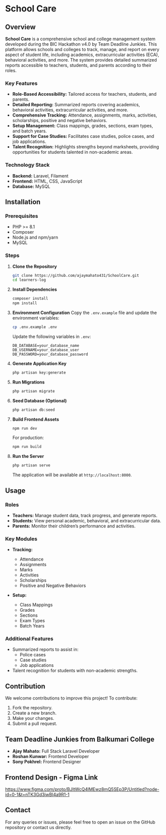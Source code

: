 # School Care

## Overview

**School Care** is a comprehensive school and college management system developed during the BIC Hackathon v4.0 by Team Deadline Junkies. This platform allows schools and colleges to track, manage, and report on every aspect of student life, including academics, extracurricular activities (ECA), behavioral activities, and more. The system provides detailed summarized reports accessible to teachers, students, and parents according to their roles.

### Key Features

-   **Role-Based Accessibility:** Tailored access for teachers, students, and parents.
-   **Detailed Reporting:** Summarized reports covering academics, behavioral activities, extracurricular activities, and more.
-   **Comprehensive Tracking:** Attendance, assignments, marks, activities, scholarships, positive and negative behaviors.
-   **Setup Management:** Class mappings, grades, sections, exam types, and batch years.
-   **Support for Case Studies:** Facilitates case studies, police cases, and job applications.
-   **Talent Recognition:** Highlights strengths beyond marksheets, providing opportunities for students talented in non-academic areas.

### Technology Stack

-   **Backend:** Laravel, Filament
-   **Frontend:** HTML, CSS, JavaScript
-   **Database:** MySQL

## Installation

### Prerequisites

-   PHP >= 8.1
-   Composer
-   Node.js and npm/yarn
-   MySQL

### Steps

1. **Clone the Repository**

    ```bash
    git clone https://github.com/ajaymahato431/SchoolCare.git
    cd learners-log
    ```

2. **Install Dependencies**

    ```bash
    composer install
    npm install
    ```

3. **Environment Configuration**
   Copy the `.env.example` file and update the environment variables:

    ```bash
    cp .env.example .env
    ```

    Update the following variables in `.env`:

    ```env
    DB_DATABASE=your_database_name
    DB_USERNAME=your_database_user
    DB_PASSWORD=your_database_password
    ```

4. **Generate Application Key**

    ```bash
    php artisan key:generate
    ```

5. **Run Migrations**

    ```bash
    php artisan migrate
    ```

6. **Seed Database (Optional)**

    ```bash
    php artisan db:seed
    ```

7. **Build Frontend Assets**

    ```bash
    npm run dev
    ```

    For production:

    ```bash
    npm run build
    ```

8. **Run the Server**
    ```bash
    php artisan serve
    ```
    The application will be available at `http://localhost:8000`.

## Usage

### Roles

-   **Teachers:** Manage student data, track progress, and generate reports.
-   **Students:** View personal academic, behavioral, and extracurricular data.
-   **Parents:** Monitor their children’s performance and activities.

### Key Modules

-   **Tracking:**

    -   Attendance
    -   Assignments
    -   Marks
    -   Activities
    -   Scholarships
    -   Positive and Negative Behaviors

-   **Setup:**
    -   Class Mappings
    -   Grades
    -   Sections
    -   Exam Types
    -   Batch Years

### Additional Features

-   Summarized reports to assist in:
    -   Police cases
    -   Case studies
    -   Job applications
-   Talent recognition for students with non-academic strengths.

## Contribution

We welcome contributions to improve this project! To contribute:

1. Fork the repository.
2. Create a new branch.
3. Make your changes.
4. Submit a pull request.

## Team Deadline Junkies from Balkumari College

-   **Ajay Mahato:** Full Stack Laravel Developer
-   **Roshan Kunwar:** Frontend Developer
-   **Sony Pokhrel:** Frontend Designer

## Frontend Design - Figma Link

https://www.figma.com/proto/BJItWcQ4IMEwz8mQ5SEp3P/Untitled?node-id=0-1&t=nTK3Gd3iwBI4a9R1-1

## Contact

For any queries or issues, please feel free to open an issue on the GitHub repository or contact us directly.
